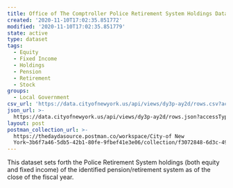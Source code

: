 ```yaml
---
title: Office of The Comptroller Police Retirement System Holdings Data
created: '2020-11-10T17:02:35.851772'
modified: '2020-11-10T17:02:35.851779'
state: active
type: dataset
tags:
  - Equity
  - Fixed Income
  - Holdings
  - Pension
  - Retirement
  - Stock
groups:
  - Local Government
csv_url: 'https://data.cityofnewyork.us/api/views/dy3p-ay2d/rows.csv?accessType=DOWNLOAD'
json_url: >-
  https://data.cityofnewyork.us/api/views/dy3p-ay2d/rows.json?accessType=DOWNLOAD
layout: post
postman_collection_url: >-
  https://thedaydasource.postman.co/workspace/City-of New
  York~3b6f7a46-5db5-42b1-80fe-9fbef41e3e06/collection/f3072848-6d3c-49c7-92b0-8530596d8783
---
```

This dataset sets forth the Police Retirement System holdings (both equity and fixed income) of the identified pension/retirement system as of the close of the fiscal year.
